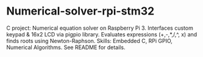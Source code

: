 # Numerical-solver-rpi-stm32
C project: Numerical equation solver on Raspberry Pi 3. Interfaces custom keypad &amp; 16x2 LCD via pigpio library. Evaluates expressions (+,-,*,/,^, x) and finds roots using Newton-Raphson. Skills: Embedded C, RPi GPIO, Numerical Algorithms. See README for details.
